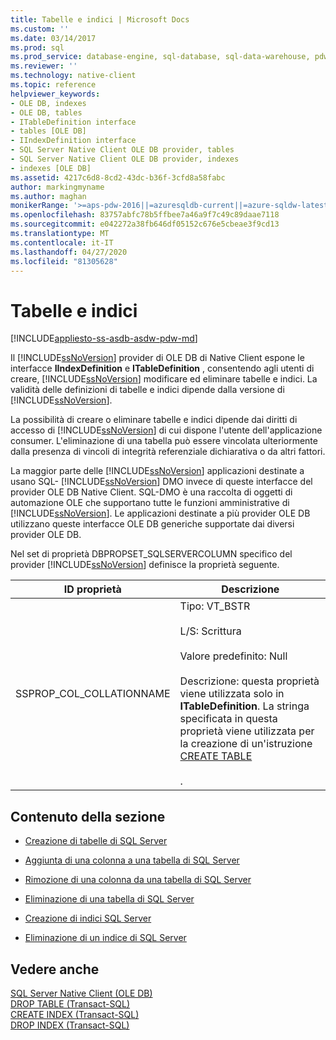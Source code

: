 ```yaml
---
title: Tabelle e indici | Microsoft Docs
ms.custom: ''
ms.date: 03/14/2017
ms.prod: sql
ms.prod_service: database-engine, sql-database, sql-data-warehouse, pdw
ms.reviewer: ''
ms.technology: native-client
ms.topic: reference
helpviewer_keywords:
- OLE DB, indexes
- OLE DB, tables
- ITableDefinition interface
- tables [OLE DB]
- IIndexDefinition interface
- SQL Server Native Client OLE DB provider, tables
- SQL Server Native Client OLE DB provider, indexes
- indexes [OLE DB]
ms.assetid: 4217c6d8-8cd2-43dc-b36f-3cfd8a58fabc
author: markingmyname
ms.author: maghan
monikerRange: '>=aps-pdw-2016||=azuresqldb-current||=azure-sqldw-latest||>=sql-server-2016||=sqlallproducts-allversions||>=sql-server-linux-2017||=azuresqldb-mi-current'
ms.openlocfilehash: 83757abfc78b5ffbee7a46a9f7c49c89daae7118
ms.sourcegitcommit: e042272a38fb646df05152c676e5cbeae3f9cd13
ms.translationtype: MT
ms.contentlocale: it-IT
ms.lasthandoff: 04/27/2020
ms.locfileid: "81305628"
---
```

# <a name="tables-and-indexes"></a>Tabelle e indici
[!INCLUDE[appliesto-ss-asdb-asdw-pdw-md](../../includes/appliesto-ss-asdb-asdw-pdw-md.md)]

  Il [!INCLUDE[ssNoVersion](../../includes/ssnoversion-md.md)] provider di OLE DB di Native Client espone le interfacce **IIndexDefinition** e **ITableDefinition** , consentendo agli utenti di creare, [!INCLUDE[ssNoVersion](../../includes/ssnoversion-md.md)] modificare ed eliminare tabelle e indici. La validità delle definizioni di tabelle e indici dipende dalla versione di [!INCLUDE[ssNoVersion](../../includes/ssnoversion-md.md)].  
  
 La possibilità di creare o eliminare tabelle e indici dipende dai diritti di accesso di [!INCLUDE[ssNoVersion](../../includes/ssnoversion-md.md)] di cui dispone l'utente dell'applicazione consumer. L'eliminazione di una tabella può essere vincolata ulteriormente dalla presenza di vincoli di integrità referenziale dichiarativa o da altri fattori.  
  
 La maggior parte delle [!INCLUDE[ssNoVersion](../../includes/ssnoversion-md.md)] applicazioni destinate a usano SQL- [!INCLUDE[ssNoVersion](../../includes/ssnoversion-md.md)] DMO invece di queste interfacce del provider OLE DB Native Client. SQL-DMO è una raccolta di oggetti di automazione OLE che supportano tutte le funzioni amministrative di [!INCLUDE[ssNoVersion](../../includes/ssnoversion-md.md)]. Le applicazioni destinate a più provider OLE DB utilizzano queste interfacce OLE DB generiche supportate dai diversi provider OLE DB.  
  
 Nel set di proprietà DBPROPSET_SQLSERVERCOLUMN specifico del provider [!INCLUDE[ssNoVersion](../../includes/ssnoversion-md.md)] definisce la proprietà seguente.  
  
|ID proprietà|Descrizione|  
|-----------------|-----------------|  
|SSPROP_COL_COLLATIONNAME|Tipo: VT_BSTR<br /><br /> L/S: Scrittura<br /><br /> Valore predefinito: Null<br /><br /> Descrizione: questa proprietà viene utilizzata solo in **ITableDefinition**. La stringa specificata in questa proprietà viene utilizzata per la creazione di un'istruzione [CREATE TABLE](../../t-sql/statements/create-table-transact-sql.md)<br /><br /> .|  
  
## <a name="in-this-section"></a>Contenuto della sezione  
  
-   [Creazione di tabelle di SQL Server](../../relational-databases/native-client-ole-db-tables-indexes/creating-sql-server-tables.md)  
  
-   [Aggiunta di una colonna a una tabella di SQL Server](../../relational-databases/native-client-ole-db-tables-indexes/adding-a-column-to-a-sql-server-table.md)  
  
-   [Rimozione di una colonna da una tabella di SQL Server](../../relational-databases/native-client-ole-db-tables-indexes/removing-a-column-from-a-sql-server-table.md)  
  
-   [Eliminazione di una tabella di SQL Server](../../relational-databases/native-client-ole-db-tables-indexes/dropping-a-sql-server-table.md)  
  
-   [Creazione di indici SQL Server](../../relational-databases/native-client-ole-db-tables-indexes/creating-sql-server-indexes.md)  
  
-   [Eliminazione di un indice di SQL Server](../../relational-databases/native-client-ole-db-tables-indexes/dropping-a-sql-server-index.md)  
  
## <a name="see-also"></a>Vedere anche  
 [SQL Server Native Client &#40;OLE DB&#41;](../../relational-databases/native-client/ole-db/sql-server-native-client-ole-db.md)   
 [DROP TABLE &#40;Transact-SQL&#41;](../../t-sql/statements/drop-table-transact-sql.md)   
 [CREATE INDEX &#40;Transact-SQL&#41;](../../t-sql/statements/create-index-transact-sql.md)   
 [DROP INDEX &#40;Transact-SQL&#41;](../../t-sql/statements/drop-index-transact-sql.md)  
  
  
